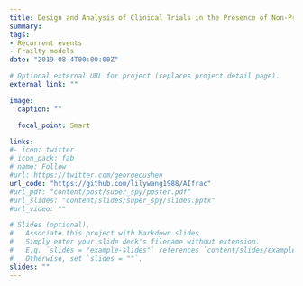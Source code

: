 ```yaml
---
title: Design and Analysis of Clinical Trials in the Presence of Non-Proportional Hazards using Weighted Log-rank Tests
summary: 
tags:
- Recurrent events
- Frailty models
date: "2019-08-4T00:00:00Z"

# Optional external URL for project (replaces project detail page).
external_link: ""

image:
  caption: ""

  focal_point: Smart

links:
#- icon: twitter
# icon_pack: fab
# name: Follow
#url: https://twitter.com/georgecushen
url_code: "https://github.com/lilywang1988/AIfrac"
#url_pdf: "content/post/super_spy/poster.pdf"
#url_slides: "content/slides/super_spy/slides.pptx"
#url_video: ""

# Slides (optional).
#   Associate this project with Markdown slides.
#   Simply enter your slide deck's filename without extension.
#   E.g. `slides = "example-slides"` references `content/slides/example-slides.md`.
#   Otherwise, set `slides = ""`.
slides: ""
---
```


